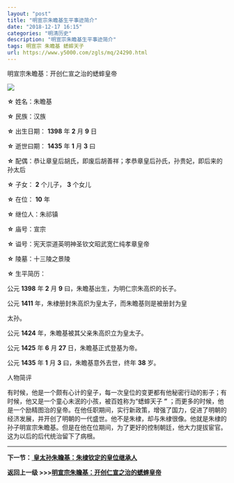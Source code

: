 ```yaml
---
layout: "post"
title: "明宣宗朱瞻基生平事迹简介"
date: "2018-12-17 16:15"
categories: "明清历史"
description: "明宣宗朱瞻基生平事迹简介"
tags: 明宣宗 朱瞻基 蟋蟀天子
url: https://www.y5000.com/zgls/mq/24290.html
---
```






明宣宗朱瞻基：开创仁宣之治的蟋蟀皇帝

![](https://img.y5000.com/uploads/allimg/170725/12-1FH515320N10.jpg)

**☆** 姓名：朱瞻基

**☆** 民族：汉族

**☆** 出生日期： **1398** 年 **2** 月 **9** 日

**☆** 逝世曰期： **1435** 年 **1** 月 **3** 曰

**☆** 配偶：恭让章皇后胡氏，即废后胡善祥；孝恭章皇后孙氏，孙贵妃，即后来的孙太后

**☆** 子女： **2** 个儿子， **3** 个女儿

**☆** 在位： **10** 年

**☆** 继位人：朱祁镇

**☆** 庙号：宣宗

**☆** 谥号：宪天崇道英明神圣钦文昭武宽仁纯孝章皇帝

**☆** 陵墓：十三陵之景陵

**☆** 生平简历：

公元 **1398** 年 **2** 月 **9** 曰，朱瞻基出生，为明仁宗朱高炽的长子。

公元 **1411** 年，朱棣册封朱高炽为皇太子，而朱瞻基则是被册封为皇

太孙。

公元 **1424** 年，朱瞻基被其父亲朱高炽立为皇太子。

公元 **1425** 年 **6** 月 **27** 日，朱瞻基正式登基为帝。

公元 **1435** 年 **1** 月 **3** 曰，朱瞻基意外去世，终年 **38** 岁。

人物简评

有时候，他是一个颇有心计的皇子，每一次皇位的变更都有他秘密行动的影子；有时候，他又是一个童心未泯的小孩，被百姓称为“蟋蟀天子 **”**
；而更多的时候，他是一个励精图治的皇帝。在他任职期间，实行新政策，增强了国力，促进了明朝的经济发展，并开创了明朝的一代盛世。他不是朱棣，却与朱棣很像。他就是朱棣的孙子明宣宗朱瞻基。但是在他在位期间，为了更好的控制朝廷，他大力提拔宦官。这为以后的后代统治留下了病根。

* * *

**下一节：**[ **皇太孙朱瞻基：朱棣钦定的皇位继承人**](https://www.y5000.com/zgls/mq/24291.html)

**返回上一级 >>>[明宣宗朱瞻基：开创仁宣之治的蟋蟀皇帝](https://www.y5000.com/zgls/mq/24289.html)**
